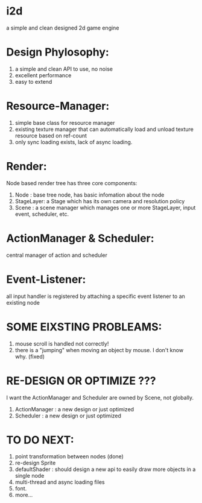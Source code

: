 # i2d
a simple and clean designed 2d game engine

# Design Phylosophy:
1. a simple and clean API to use, no noise
2. excellent performance
3. easy to extend

# Resource-Manager:
1. simple base class for resource manager
2. existing texture manager that can automatically load and unload texture resource based on ref-count
3. only sync loading exists, lack of async loading.

# Render:
Node based render tree has three core components:
1. Node : base tree node, has basic infomation about the node
2. StageLayer: a Stage which has its own camera and resolution policy
3. Scene : a scene manager which manages one or more StageLayer, input event, scheduler, etc.

# ActionManager & Scheduler:
central manager of action and scheduler

# Event-Listener:
all input handler is registered by attaching a specific event listener to an existing node

# SOME EIXSTING PROBLEAMS:
1. mouse scroll is handled not correctly!
2. there is a "jumping" when moving an object by mouse. I don't know why. (fixed)

# RE-DESIGN OR OPTIMIZE ???
I want the ActionManager and Scheduler are owned by Scene, not globally.
1. ActionManager : a new design or just optimized
2. Scheduler : a new design or just optimized

 
# TO DO NEXT:
1. point transformation between nodes (done)
2. re-design Sprite
3. defaultShader : should design a new api to easily draw more objects in a single node
4. multi-thread and async loading files
5. font.
6. more...
